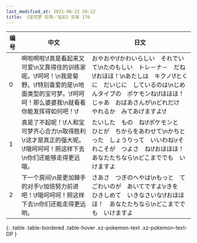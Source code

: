 ```yaml
---
last_modified_at: 2021-06-22 20:12
title: 《宝可梦 珍珠／钻石》文本 176
---
```

| 编号 | 中文 | 日文 |
| ---- | ---- | ---- |
| 0 | 啊啦啊啦\f真是看起来又可爱\n又靠得住的训练家呢。\f呵呵！\n我是菊野。\f特别喜爱的是\n地面类型的宝可梦。\f呵呵呵！那么婆婆我\n就看看你能发挥得如何吧！\f | おやおや\fかわいらしい　それでいて\nたのもしい　トレ－ナ－　だね\fおほほ！\nあたしは　キクノ\fとくに　だいじに　しているのは\nじめんタイプの　ポケモンね\fほほほ！　じゃあ　おばあさんが\nどれだけ　やれるか　みてあげますよ\f |
| 1 | 真是了不起呢！\f人和宝可梦齐心合力\n取得胜利\r这才是真正的强大呢。\f哦呵呵呵！照这样下去\n你们还能够走得更远哦。 | たいした　もの　ね\fポケモンと　ひとが　ちからをあわせて\nかちとった　しょうりって　いいわね\rそれこそが　つよさ　ね\fおほほほ！　あなたたちなら\nどこまででも　いけますよ |
| 2 | 下一个房间\n是更加棘手的对手\r加倍努力前进吧！\f哦呵呵呵！照这样下去\n你们还能走得更远哟。 | さあさ　つぎのへやは\nもっと　てごわいのが　あいてですよ\rきを　ひきしめて　いきなさいな\fおほほほ！　あなたたちなら\nどこまででも　いけますよ |
{: .table .table-bordered .table-hover .xz-pokemon-text .xz-pokemon-text-DP }